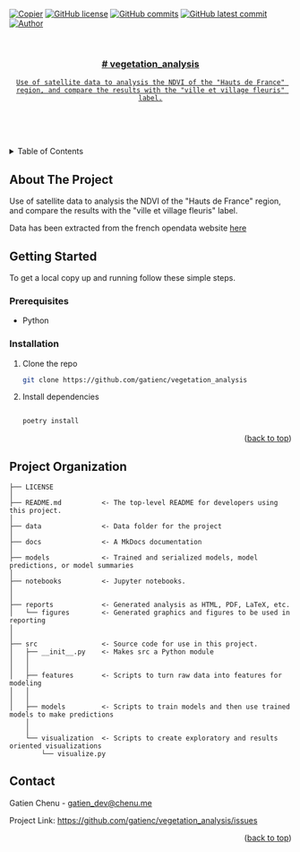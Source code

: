 <a name="readme-top"></a>

<!-- PROJECT SHIELDS -->
<!--
*** I'm using markdown "reference style" links for readability.
*** Reference links are enclosed in brackets [ ] instead of parentheses ( ).
*** See the bottom of this document for the declaration of the reference variables
*** for contributors-url, forks-url, etc. This is an optional, concise syntax you may use.
*** https://www.markdownguide.org/basic-syntax/#reference-style-links
-->

<!-- [![Contributors][contributors-shield]][contributors-url] -->

[![Copier](https://img.shields.io/endpoint?url=https://raw.githubusercontent.com/copier-org/copier/master/img/badge/badge-grayscale-border.json)](https://github.com/copier-org/copier)
[![GitHub license](https://img.shields.io/github/license/gatienc/vegetation_analysis)](https://github.com/gatienc/vegetation_analysis/blob/master/LICENSE)
[![GitHub commits](https://badgen.net/github/commits/gatienc/vegetation_analysis)](https://GitHub.com/gatienc/vegetation_analysis/commit/)
[![GitHub latest commit](https://badgen.net/github/last-commit/gatienc/vegetation_analysis)](https://gitHub.com/gatienc/vegetation_analysis/commit/)
[![Author](https://img.shields.io/badge/author-@gatienc-blue)](https://github.com/gatienc)

<!-- PROJECT LOGO -->
<br />
<div align="center">
  <a href="https://github.com/gatienc/# vegetation_analysis
">
    <!-- <img src="images/logo.png" alt="Logo" width="80" height="80">
  </a> -->

  <h3 align="center"># vegetation_analysis
</h3>

  <p align="center">
    
    Use of satellite data to analysis the NDVI of the "Hauts de France" region, and compare the results with the "ville et village fleuris" label.

  <br />
    <!-- <a href="https://github.com/gatienc/# vegetation_analysis
"><strong>Explore the docs »</strong> -->
    </a> 
    <br />
    <br />
    <!-- <a href="https://github.com/gatienc/# vegetation_analysis
">View Demo</a> -->
    
  </p>
</div>

<!-- TABLE OF CONTENTS -->
<details>
  <summary>Table of Contents</summary>
  <ol>
    <li>
      <a href="#about-the-project">About The Project</a>
    </li>
    <li>
      <a href="#getting-started">Getting Started</a>
      <ul>
        <li><a href="#prerequisites">Prerequisites</a></li>
        <li><a href="#installation">Installation</a></li>
      </ul>
    </li>
    <li><a href="#contact">Contact</a></li>
      </ol>
</details>

<!-- ABOUT THE PROJECT -->

## About The Project

<!--
[![Product Name Screen Shot][product-screenshot]](https://example.com) -->

Use of satellite data to analysis the NDVI of the "Hauts de France" region, and compare the results with the "ville et village fleuris" label.

Data has been extracted from the french opendata website [here](https://opendata.hautsdefrance.fr/dataset/df6f0a08-8613-4fb9-b418-0cfbc6cd124d)

<!-- GETTING STARTED -->

## Getting Started

To get a local copy up and running follow these simple steps.

### Prerequisites

- Python

### Installation

1. Clone the repo
   ```sh
   git clone https://github.com/gatienc/vegetation_analysis
   ```
2. Install dependencies

   ```sh

   poetry install

   ```

<p align="right">(<a href="#readme-top">back to top</a>)</p>

## Project Organization

    ├── LICENSE
    │
    ├── README.md          <- The top-level README for developers using this project.
    │
    ├── data               <- Data folder for the project
    │
    ├── docs               <- A MkDocs documentation
    │
    ├── models             <- Trained and serialized models, model predictions, or model summaries
    │
    ├── notebooks          <- Jupyter notebooks.
    │
    │
    ├── reports            <- Generated analysis as HTML, PDF, LaTeX, etc.
    │   └── figures        <- Generated graphics and figures to be used in reporting
    │
    │
    ├── src                <- Source code for use in this project.
    │   ├── __init__.py    <- Makes src a Python module
    │   │
    │   │
    │   ├── features       <- Scripts to turn raw data into features for modeling
    │   │  
    │   │
    │   ├── models         <- Scripts to train models and then use trained models to make predictions
        │
        │
        └── visualization  <- Scripts to create exploratory and results oriented visualizations
            └── visualize.py

## Contact

Gatien Chenu - gatien_dev@chenu.me

Project Link: https://github.com/gatienc/vegetation_analysis/issues

<p align="right">(<a href="#readme-top">back to top</a>)</p>
